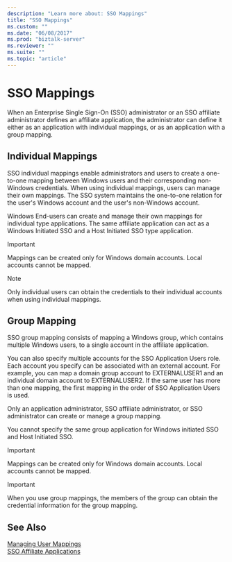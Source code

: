 ```yaml
---
description: "Learn more about: SSO Mappings"
title: "SSO Mappings"
ms.custom: ""
ms.date: "06/08/2017"
ms.prod: "biztalk-server"
ms.reviewer: ""
ms.suite: ""
ms.topic: "article"
---
```

# SSO Mappings
When an Enterprise Single Sign-On (SSO) administrator or an SSO affiliate administrator defines an affiliate application, the administrator can define it either as an application with individual mappings, or as an application with a group mapping.  
  
## Individual Mappings  
 SSO individual mappings enable administrators and users to create a one-to-one mapping between Windows users and their corresponding non-Windows credentials. When using individual mappings, users can manage their own mappings. The SSO system maintains the one-to-one relation for the user's Windows account and the user's non-Windows account.  
  
 Windows End-users can create and manage their own mappings for individual type applications. The same affiliate application can act as a Windows Initiated SSO and a Host Initiated SSO type application.  
  
> [!IMPORTANT]
>  Mappings can be created only for Windows domain accounts. Local accounts cannot be mapped.  
  
> [!NOTE]
>  Only individual users can obtain the credentials to their individual accounts when using individual mappings.  
  
## Group Mapping  
 SSO group mapping consists of mapping a Windows group, which contains multiple Windows users, to a single account in the affiliate application.  
  
 You can also specify multiple accounts for the SSO Application Users role. Each account you specify can be associated with an external account. For example, you can map a domain group account to EXTERNALUSER1 and an individual domain account to EXTERNALUSER2. If the same user has more than one mapping, the first mapping in the order of SSO Application Users is used.  
  
 Only an application administrator, SSO affiliate administrator, or SSO administrator can create or manage a group mapping.  
  
 You cannot specify the same group application for Windows initiated SSO and Host Initiated SSO.  
  
> [!IMPORTANT]
>  Mappings can be created only for Windows domain accounts. Local accounts cannot be mapped.  
  
> [!IMPORTANT]
>  When you use group mappings, the members of the group can obtain the credential information for the group mapping.  
  
## See Also  
 [Managing User Mappings](../core/managing-user-mappings.md)   
 [SSO Affiliate Applications](../core/sso-affiliate-applications.md)
